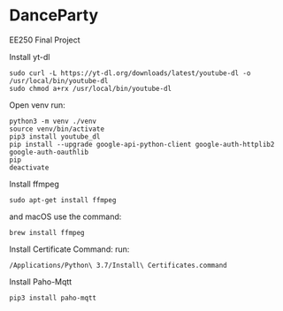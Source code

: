 # DanceParty
EE250 Final Project 

Install yt-dl 
```
sudo curl -L https://yt-dl.org/downloads/latest/youtube-dl -o /usr/local/bin/youtube-dl
sudo chmod a+rx /usr/local/bin/youtube-dl
```

Open venv
run:
``` 
python3 -m venv ./venv
source venv/bin/activate
pip3 install youtube_dl
pip install --upgrade google-api-python-client google-auth-httplib2 google-auth-oauthlib
pip
deactivate
```

Install ffmpeg
```
sudo apt-get install ffmpeg
```
and macOS use the command:
```
brew install ffmpeg
```
Install Certificate Command: 
run: 
```
/Applications/Python\ 3.7/Install\ Certificates.command
```
Install Paho-Mqtt
```
pip3 install paho-mqtt
```
